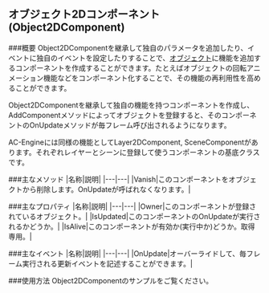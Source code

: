 ## オブジェクト2Dコンポーネント (Object2DComponent)

###概要
Object2DComponentを継承して独自のパラメータを追加したり、イベントに独自のイベントを設定したりすることで、[オブジェクト](./Object2D.md)に機能を追加するコンポーネントを作成することができます。たとえばオブジェクトの回転アニメーション機能などをコンポーネント化することで、その機能の再利用性を高めることができます。

Object2DComponentを継承して独自の機能を持つコンポーネントを作成し、AddComponentメソッドによってオブジェクトを登録すると、そのコンポーネントのOnUpdateメソッドが毎フレーム呼び出されるようになります。

AC-Engineには同様の機能としてLayer2DComponent, SceneComponentがあります。それぞれレイヤーとシーンに登録して使うコンポーネントの基底クラスです。

###主なメソッド
|名称|説明|
|---|---|
|Vanish|このコンポーネントをオブジェクトから削除します。OnUpdateが呼ばれなくなります。|

###主なプロパティ
|名称|説明|
|---|---|
|Owner|このコンポーネントが登録されているオブジェクト。|
|IsUpdated|このコンポーネントのOnUpdateが実行されるかどうか。|
|IsAlive|このコンポーネントが有効か(実行中か)どうか。取得専用。|

###主なイベント
|名称|説明|
|---|---|
|OnUpdate|オーバーライドして、毎フレーム実行される更新イベントを記述することができます。|

###使用方法
Object2DComponentのサンプルをご覧ください。